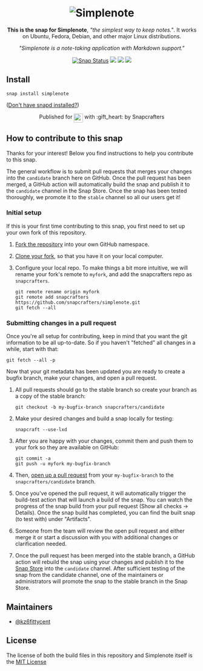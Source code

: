 <h1 align="center">
  <img src="https://dashboard.snapcraft.io/site_media/appmedia/2017/04/simplenote.png" alt="Simplenote">
</h1>

<p align="center"><b>This is the snap for Simplenote</b>, <i>"the simplest way to keep notes."</i>. It works on Ubuntu, Fedora, Debian, and other major Linux distributions.</p>

<p align="center"><i>"Simplenote is a note-taking application with Markdown support."</i></p>

<p align="center">
<a href="https://snapcraft.io/simplenote"><img src="https://snapcraft.io/simplenote/badge.svg" alt="Snap Status"></a>
<a href="https://github.com/snapcrafters/simplenote/actions/workflows/sync-version-with-upstream.yml"><img src="https://github.com/snapcrafters/simplenote/actions/workflows/sync-version-with-upstream.yml/badge.svg"></a>
<a href="https://github.com/snapcrafters/simplenote/actions/workflows/release-to-candidate.yml"><img src="https://github.com/snapcrafters/simplenote/actions/workflows/release-to-candidate.yml/badge.svg"></a>
<a href="https://github.com/snapcrafters/simplenote/actions/workflows/promote-to-stable.yml"><img src="https://github.com/snapcrafters/simplenote/actions/workflows/promote-to-stable.yml/badge.svg"></a>
</p>


## Install

    snap install simplenote

([Don't have snapd installed?](https://snapcraft.io/docs/core/install))

<p align="center">Published for <img src="http://anything.codes/slack-emoji-for-techies/emoji/tux.png" align="top" width="24" /> with :gift_heart: by Snapcrafters</p>

## How to contribute to this snap

Thanks for your interest! Below you find instructions to help you contribute to this snap.

The general workflow is to submit pull requests that merges your changes into the `candidate` branch here on GitHub. Once the pull request has been merged, a GitHub action will automatically build the snap and publish it to the `candidate` channel in the Snap Store. Once the snap has been tested thoroughly, we promote it to the `stable` channel so all our users get it!

### Initial setup

If this is your first time contributing to this snap, you first need to set up your own fork of this repository.

1. [Fork the repository](https://docs.github.com/en/github/getting-started-with-github/fork-a-repo) into your own GitHub namespace.
2. [Clone your fork](https://git-scm.com/book/en/v2/Git-Basics-Getting-a-Git-Repository), so that you have it on your local computer.
3. Configure your local repo. To make things a bit more intuitive, we will rename your fork's remote to `myfork`, and add the snapcrafters repo as `snapcrafters`.

   ```shell
   git remote rename origin myfork
   git remote add snapcrafters https://github.com/snapcrafters/simplenote.git
   git fetch --all
   ```

### Submitting changes in a pull request

Once you're all setup for contributing, keep in mind that you want the git information to be all up-to-date. So if you haven't "fetched" all changes in a while, start with that:

```shell
git fetch --all -p
```

Now that your git metadata has been updated you are ready to create a bugfix branch, make your changes, and open a pull request.

1. All pull requests should go to the stable branch so create your branch as a copy of the stable branch:

   ```shell
   git checkout -b my-bugfix-branch snapcrafters/candidate
   ```

2. Make your desired changes and build a snap locally for testing:

   ```shell
   snapcraft --use-lxd
   ```

3. After you are happy with your changes, commit them and push them to your fork so they are available on GitHub:

   ```shell
   git commit -a
   git push -u myfork my-bugfix-branch
   ```

4. Then, [open up a pull request](https://docs.github.com/en/github/collaborating-with-issues-and-pull-requests/about-pull-requests) from your `my-bugfix-branch` to the `snapcrafters/candidate` branch.
5. Once you've opened the pull request, it will automatically trigger the build-test action that will launch a build of the snap. You can watch the progress of the snap build from your pull request (Show all checks -> Details). Once the snap build has completed, you can find the built snap (to test with) under "Artifacts".
6. Someone from the team will review the open pull request and either merge it or start a discussion with you with additional changes or clarification needed.
7. Once the pull request has been merged into the stable branch, a GitHub action will rebuild the snap using your changes and publish it to the [Snap Store](https://snapcraft.io/simplenote) into the `candidate` channel. After sufficient testing of the snap from the candidate channel, one of the maintainers or administrators will promote the snap to the stable branch in the Snap Store.

## Maintainers

- [@kz6fittycent](https://github.com/kz6fittycent)

## License

The license of both the build files in this repository and Simplenote itself is the [MIT License](https://github.com/snapcrafters/simplenote?tab=MIT-1-ov-file#readme)

